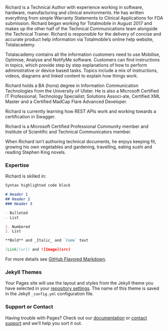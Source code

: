 Richard is a Technical Author with experience working in software, hardware, manufacturing and clinical environments.  He has written everything from simple Warranty Statements to Clinical Applications for FDA submission.  Richard began working for Totalmobile in August 2017 and makes up the other half of the Technical Communications team alongside the Technical Trainer.  Richard is responsible for the delivery of concise and accurate product help information via Totalmobile’s online help website, Totalacademy.    

Totalacademy contains all the information customers need to use Mobilise, Optimise, Analyse and NotifyMe software.  Customers can find instructions in topics, which provide step by step explanations of how to perform administrative or device based tasks. Topics include a mix of instructions, videos, diagrams and linked content to explain how things work.

Richard holds a BA (hons) degree in Information Communication Technologies from the University of Ulster. He is also a Microsoft Certified IT Professional; Technology Specialist; Solutions Associ-ate, Certified XML Master and a Certified MadCap Flare Advanced Developer.

Richard is currently learning how REST APIs work and working towards a certification in Swagger.

Richard is a Microsoft Certified Professional Community member and Institute of Scientific and Technical Communicators member.

When Richard isn’t authoring technical documents, he enjoys keeping fit, growing his own vegetables and gardening, travelling, eating sushi and reading Stephen King novels. 

### Expertise

Richard is skilled in:

```markdown
Syntax highlighted code block

# Header 1
## Header 2
### Header 3

- Bulleted
- List

1. Numbered
2. List

**Bold** and _Italic_ and `Code` text

[Link](url) and ![Image](src)
```

For more details see [GitHub Flavored Markdown](https://guides.github.com/features/mastering-markdown/).

### Jekyll Themes

Your Pages site will use the layout and styles from the Jekyll theme you have selected in your [repository settings](https://github.com/walker87/walker87.github.io/settings). The name of this theme is saved in the Jekyll `_config.yml` configuration file.

### Support or Contact

Having trouble with Pages? Check out our [documentation](https://help.github.com/categories/github-pages-basics/) or [contact support](https://github.com/contact) and we’ll help you sort it out.
